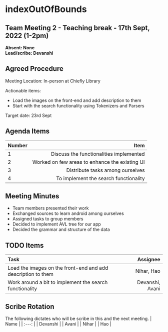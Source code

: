 # indexOutOfBounds

## Team Meeting 2 - Teaching break - 17th Sept, 2022 (1-2pm)
**Absent: None**
<br>
**Lead/scribe: Devanshi**

## Agreed Procedure
Meeting Location: In-person at Chiefly Library

Actionable items:
- Load the images on the front-end and add description to them
- Start with the search functionality using Tokenizers and Parsers 

Target date: 23rd Sept

## Agenda Items
| Number | Item |
| :--- | ---: |
| 1 | Discuss the functionalities implemented |
| 2 | Worked on few areas to enhance the existing UI|
| 3 | Distribute tasks among ourselves |
| 4 | To implement the search functionality |

## Meeting Minutes
- Team members presented their work
- Exchanged sources to learn android among ourselves
- Assigned tasks to group members
- Decided to implement AVL tree for our app
- Decided the grammar and structure of the data

## TODO Items
| Task | Assignee |
| :--- | ---: |
| Load the images on the front-end and add description to them | Nihar, Hao |
| Work around a bit to implement the search functionality | Devanshi, Avani |

## Scribe Rotation
The following dictates who will be scribe in this and the next meeting.
| Name |
| :---: |
| Devanshi |
| Avani |
| Nihar |
| Hao |